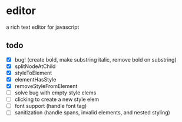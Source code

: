 # editor

a rich text editor for javascript

## todo

- [x] bug! (create bold, make substring italic, remove bold on substring)
- [x] splitNodeAtChild
- [x] styleToElement
- [x] elementHasStyle
- [x] removeStyleFromElement
- [ ] solve bug with empty style elems
- [ ] clicking to create a new style elem
- [ ] font support (handle font tag)
- [ ] sanitization (handle spans, invalid elements, and nested styling)